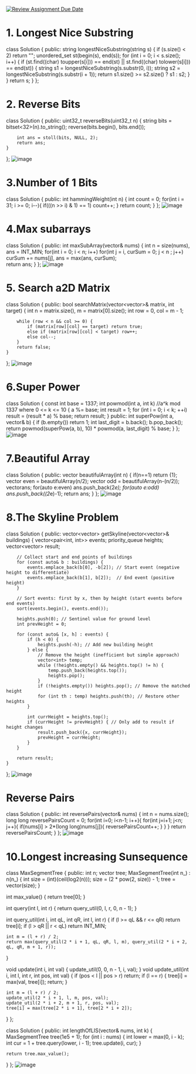 [![Review Assignment Due Date](https://classroom.github.com/assets/deadline-readme-button-22041afd0340ce965d47ae6ef1cefeee28c7c493a6346c4f15d667ab976d596c.svg)](https://classroom.github.com/a/6wGdpkN5)
# 1. Longest Nice Substring
class Solution 
{
public:
string longestNiceSubstring(string s) {
        if (s.size() < 2) return "";
        unordered_set<char> st(begin(s), end(s));
        for (int i = 0; i < s.size(); i++) {
             if (st.find((char) toupper(s[i])) == end(st) || st.find((char) tolower(s[i])) == end(st)) {
                string s1 = longestNiceSubstring(s.substr(0, i));
                string s2 = longestNiceSubstring(s.substr(i + 1));
                return s1.size() >= s2.size() ? s1 : s2;
            }
        }
        return s;
    }
};
# 2. Reverse Bits
class Solution {
public:
    uint32_t reverseBits(uint32_t n) 
    {
        string bits = bitset<32>(n).to_string();
        reverse(bits.begin(), bits.end());

        int ans = stoll(bits, NULL, 2);
        return ans;
    }
};
![image](https://github.com/user-attachments/assets/34ec4029-7345-423f-a577-f4635cb7d5fa)
# 3.Number of 1 Bits
class Solution {
public:
    int hammingWeight(int n) {
        int count = 0;
        for(int i = 31; i >= 0; i--){
            if(((n >> i) & 1) == 1)
                count++;
        }
        return count;
    }
};
![image](https://github.com/user-attachments/assets/1cfcb68c-a242-4d3e-8fbe-424bbb271035)
# 4.Max subarrays
class Solution {
public:
    int maxSubArray(vector<int>& nums) {
        int n = size(nums), ans = INT_MIN;
        for(int i = 0; i < n; i++) 
            for(int j = i, curSum = 0; j < n ; j++) 
                curSum += nums[j],
                ans = max(ans, curSum);        
        return ans;
    }
};
![image](https://github.com/user-attachments/assets/a7596d07-ed18-4bcc-9216-425a94acd68f)
# 5. Search a2D Matrix
class Solution {
public:
    bool searchMatrix(vector<vector<int>>& matrix, int target) {
        int n = matrix.size(), m = matrix[0].size();
        int row = 0, col = m - 1; 

        while (row < n && col >= 0) {
            if (matrix[row][col] == target) return true;
            else if (matrix[row][col] < target) row++; 
            else col--;
        }
        return false;
    }
};
![image](https://github.com/user-attachments/assets/bd571ddd-9eee-477c-aa54-04f1f98be12c)
# 6.Super Power
class Solution {
    const int base = 1337;
    int powmod(int a, int k) //a^k mod 1337 where 0 <= k <= 10
    {
        a %= base;
        int result = 1;
        for (int i = 0; i < k; ++i)
            result = (result * a) % base;
        return result;
    }
public:
    int superPow(int a, vector<int>& b) {
        if (b.empty()) return 1;
        int last_digit = b.back();
        b.pop_back();
        return powmod(superPow(a, b), 10) * powmod(a, last_digit) % base;
    }
};
![image](https://github.com/user-attachments/assets/b733c8cf-50a1-4679-9033-b859f30a5bae)
# 7.Beautiful Array
class Solution {
public:
    vector<int> beautifulArray(int n) {
        if(n==1)
            return {1};
        vector<int> even = beautifulArray(n/2);
        vector<int> odd = beautifulArray(n-(n/2));
        vector<int>ans;
        for(auto e:even)
            ans.push_back(2*e);
        for(auto e:odd)
            ans.push_back((2*e)-1);
        return ans;
    }
};
![image](https://github.com/user-attachments/assets/49a2a3c1-970a-4dc7-95a2-e62f3ac35a9a)






# 8.The Skyline Problem
class Solution {
public:
    vector<vector<int>> getSkyline(vector<vector<int>>& buildings) {
        vector<pair<int, int>> events;
        priority_queue<int> heights;
        vector<vector<int>> result;
        
        // Collect start and end points of buildings
        for (const auto& b : buildings) {
            events.emplace_back(b[0], -b[2]); // Start event (negative height to differentiate)
            events.emplace_back(b[1], b[2]);  // End event (positive height)
        }
        
        // Sort events: first by x, then by height (start events before end events)
        sort(events.begin(), events.end());

        heights.push(0); // Sentinel value for ground level
        int prevHeight = 0;
        
        for (const auto& [x, h] : events) {
            if (h < 0) {
                heights.push(-h); // Add new building height
            } else {
                // Remove the height (inefficient but simple approach)
                vector<int> temp;
                while (!heights.empty() && heights.top() != h) {
                    temp.push_back(heights.top());
                    heights.pop();
                }
                if (!heights.empty()) heights.pop(); // Remove the matched height
                for (int th : temp) heights.push(th); // Restore other heights
            }
            
            int currHeight = heights.top();
            if (currHeight != prevHeight) { // Only add to result if height changes
                result.push_back({x, currHeight});
                prevHeight = currHeight;
            }
        }
        
        return result;
    }
};
![image](https://github.com/user-attachments/assets/c9f28496-1a7c-4ace-94a6-f7902fe7e754)
# Reverse Pairs
class Solution {
public:
    int reversePairs(vector<int>& nums) {
        int n = nums.size();
        long long reversePairsCount = 0;
        for(int i=0; i<n-1; i++){
            for(int j=i+1; j<n; j++){
                if(nums[i] > 2*(long long)nums[j]){
                    reversePairsCount++;
                }
            }
        }
        return reversePairsCount;
    }
};
![image](https://github.com/user-attachments/assets/08df894a-e076-48bd-bce1-9a1312746f87)
# 10.Longest increasing Sunsequence
class MaxSegmentTree {
 public:
  int n;
  vector<int> tree;
  MaxSegmentTree(int n_) : n(n_) {
    int size = (int)(ceil(log2(n)));
    size = (2 * pow(2, size)) - 1;
    tree = vector<int>(size);
  }
  
  int max_value() { return tree[0]; }

  int query(int l, int r) { return query_util(0, l, r, 0, n - 1); }

  int query_util(int i, int qL, int qR, int l, int r) {
    if (l >= qL && r <= qR) return tree[i];
    if (l > qR || r < qL) return INT_MIN;

    int m = (l + r) / 2;
    return max(query_util(2 * i + 1, qL, qR, l, m), query_util(2 * i + 2, qL, qR, m + 1, r));
  }

  void update(int i, int val) { update_util(0, 0, n - 1, i, val); }
  void update_util(int i, int l, int r, int pos, int val) {
    if (pos < l || pos > r) return;
    if (l == r) {
      tree[i] = max(val, tree[i]);
      return;
    }

    int m = (l + r) / 2;
    update_util(2 * i + 1, l, m, pos, val);
    update_util(2 * i + 2, m + 1, r, pos, val);
    tree[i] = max(tree[2 * i + 1], tree[2 * i + 2]);
  }
};

class Solution {
 public:
  int lengthOfLIS(vector<int>& nums, int k) {
    MaxSegmentTree tree(1e5 + 1);
    for (int i : nums) {
      int lower = max(0, i - k);
      int cur = 1 + tree.query(lower, i - 1);
      tree.update(i, cur);
    }

    return tree.max_value();
  }
};
![image](https://github.com/user-attachments/assets/818a3b1d-6162-4a30-b402-74cc82a66ddb)


